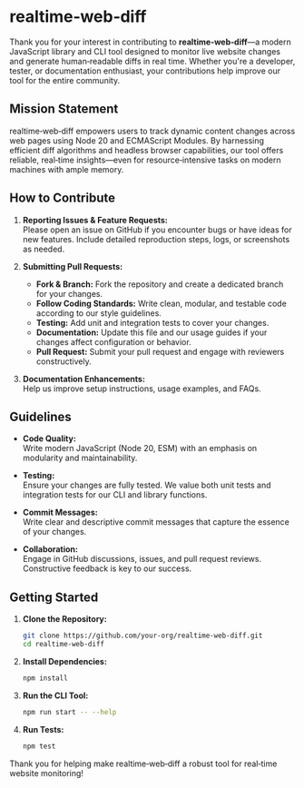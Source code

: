 # realtime‑web‑diff

Thank you for your interest in contributing to **realtime‑web‑diff**—a modern JavaScript library and CLI tool designed to monitor live website changes and generate human‑readable diffs in real time. Whether you're a developer, tester, or documentation enthusiast, your contributions help improve our tool for the entire community.

## Mission Statement

realtime‑web‑diff empowers users to track dynamic content changes across web pages using Node 20 and ECMAScript Modules. By harnessing efficient diff algorithms and headless browser capabilities, our tool offers reliable, real‑time insights—even for resource‑intensive tasks on modern machines with ample memory.

## How to Contribute

1. **Reporting Issues & Feature Requests:**  
   Please open an issue on GitHub if you encounter bugs or have ideas for new features. Include detailed reproduction steps, logs, or screenshots as needed.

2. **Submitting Pull Requests:**
    - **Fork & Branch:** Fork the repository and create a dedicated branch for your changes.
    - **Follow Coding Standards:** Write clean, modular, and testable code according to our style guidelines.
    - **Testing:** Add unit and integration tests to cover your changes.
    - **Documentation:** Update this file and our usage guides if your changes affect configuration or behavior.
    - **Pull Request:** Submit your pull request and engage with reviewers constructively.

3. **Documentation Enhancements:**  
   Help us improve setup instructions, usage examples, and FAQs.

## Guidelines

- **Code Quality:**  
  Write modern JavaScript (Node 20, ESM) with an emphasis on modularity and maintainability.

- **Testing:**  
  Ensure your changes are fully tested. We value both unit tests and integration tests for our CLI and library functions.

- **Commit Messages:**  
  Write clear and descriptive commit messages that capture the essence of your changes.

- **Collaboration:**  
  Engage in GitHub discussions, issues, and pull request reviews. Constructive feedback is key to our success.

## Getting Started

1. **Clone the Repository:**
   ```bash
   git clone https://github.com/your-org/realtime-web-diff.git
   cd realtime-web-diff
   ```

2. **Install Dependencies:**
   ```bash
   npm install
   ```

3. **Run the CLI Tool:**
   ```bash
   npm run start -- --help
   ```

4. **Run Tests:**
   ```bash
   npm test
   ```

Thank you for helping make realtime‑web‑diff a robust tool for real‑time website monitoring!
